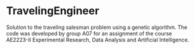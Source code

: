 # TravelingEngineer
Solution to the traveling salesman problem using a genetic algorithm.
The code was developed by group A07 for an assignment of the course AE2223-II Experimental Research, Data Analysis and Artificial Intelligence.
